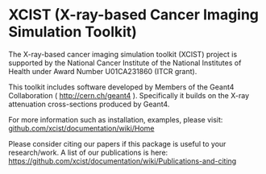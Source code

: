 # XCIST (X-ray-based Cancer Imaging Simulation Toolkit)

The X-ray-based cancer imaging simulation toolkit (XCIST) project is supported by the National Cancer Institute of the National Institutes of Health under Award Number U01CA231860 (ITCR grant).

This toolkit includes software developed by Members of the Geant4 Collaboration ( http://cern.ch/geant4 ). Specifically it builds on the X-ray attenuation cross-sections produced by Geant4.

For more information such as installation, examples, please visit: [github.com/xcist/documentation/wiki/Home](https://github.com/xcist/documentation/wiki/NEW-%E2%80%90-Home-(under-construction))

Please consider citing our papers if this package is useful to your research/work. A list of our publications is here: https://github.com/xcist/documentation/wiki/Publications-and-citing
